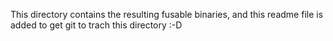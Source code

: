 This directory contains the resulting fusable binaries, and this readme file is added to get git to trach this directory :-D
